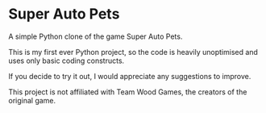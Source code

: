 # Super Auto Pets

A simple Python clone of the game Super Auto Pets.

This is my first ever Python project, so the code is heavily unoptimised and uses only basic coding constructs.

If you decide to try it out, I would appreciate any suggestions to improve.

This project is not affiliated with Team Wood Games, the creators of the original game.
